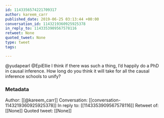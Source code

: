 ```yaml
---
id: 1143356574221709317
author: kareem_carr
published_date: 2019-06-25 03:13:44 +00:00
conversation_id: 1143219360925925378
in_reply_to: 1143353909567578116
retweet: None
quoted_tweet: None
type: tweet
tags:

---
```


@yudapearl @EpiEllie I think if there was such a thing, I’d happily do a PhD in causal inference. How long do you think it will take for all the causal inference schools to unify?

### Metadata

Author: [[@kareem_carr]]
Conversation: [[conversation-1143219360925925378]]
In reply to: [[1143353909567578116]]
Retweet of: [[None]]
Quoted tweet: [[None]]
